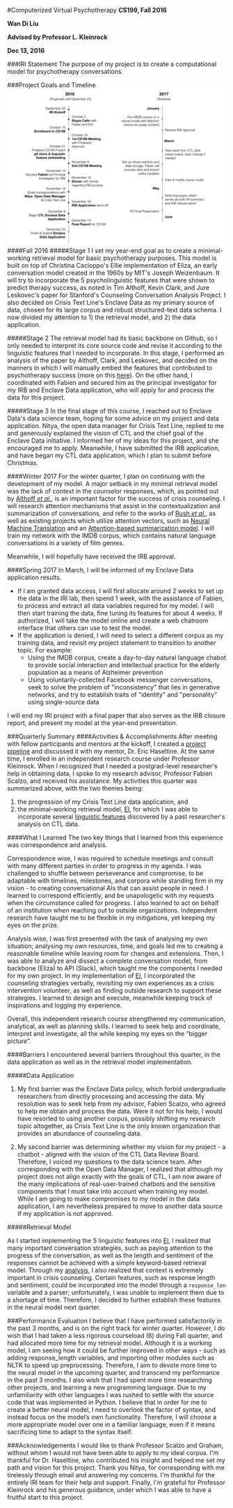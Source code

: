 #Computerized Virtual Psychotherapy
**CS199, Fall 2016**


**Wan Di Liu**


**Advised by Professor L. Kleinrock**


**Dec 13, 2016**


###IRI Statement
The purpose of my project is to create a computational model for psychotherapy conversations.


###Project Goals and Timeline
![Project Timeline Overview](https://github.com/wandiliu/El/blob/master/IRI%20timeline.jpg)
####Fall 2016
#####Stage 1
I set my year-end goal as to create a minimal-working retrieval model for basic psychotherapy purposes. This model is built on top of Christina Cacioppo's Ellie implementation of Eliza, an early conversation model created in the 1960s by MIT's Joseph Weizenbaum. It will try to incorporate the 5 psycholinguistic features that were shown to predict therapy success, as noted in Tim Althoff, Kevin Clark, and Jure Leskovec's paper for Stanford's Counseling Conversation Analysis Project. I also decided on Crisis Text Line's Enclave Data as my primary source of data, chosen for its large corpus and robust structured-text data schema. I now divided my attention to 1) the retrieval model, and 2) the data application.


#####Stage 2
The retrieval model had its basic backbone on Github, so I only needed to interpret its core source code and revise it according to the linguistic features that I needed to incorporate. In this stage, I performed an analysis of the paper by Althoff, Clark, and Leskovec, and decided on the manners in which I will manually embed the features that contributed to psychotherapy success (more on this [here](https://github.com/wandiliu/El/blob/master/plugins/el/README.md)). On the other hand, I coordinated with Fabien and secured him as the principal investigator for my IRB and Enclave Data application, who will apply for and process the data for this project.


#####Stage 3
In the final stage of this course, I reached out to Enclave Data's data science team, hoping for some advice on my project and data application. Nitya, the open data manager for Crisis Text Line, replied to me and generously explained the vision of CTL and the chief goal of the Enclave Data initiative. I informed her of my ideas for this project, and she encouraged me to apply. Meanwhile, I have submitted the IRB application, and have began my CTL data application, which I plan to submit before Christmas.


####Winter 2017
For the winter quarter, I plan on continuing with the development of my model. A major setback in my minimal retrieval model was the lack of context in the counselor responses, which, as pointed out by [Althoff *et al.*](http://timalthoff.com/docs/althoff-2016-mental_health.pdf), is an important factor for the success of crisis counseling. I will research attention mechanisms that assist in the contextualization and summarization of conversations, and refer to the works of [Rush *et al.*](https://arxiv.org/abs/1509.00685v2), as well as existing projects which utilize attention vectors, such as [Neural Machine Translation](https://github.com/tuzhaopeng/NMT) and an [Attention-based summarization model](https://github.com/falcondai/trained-ABS-model). I will train my network with the IMDB corpus, which contains natural language conversations in a variety of film genres. 


Meanwhile, I will hopefully have received the IRB approval. 


####Spring 2017
In March, I will be informed of my Enclave Data application results. 
- If I am granted data access, I will first allocate around 2 weeks to set up the data in the IRI lab, then spend 1 week, with the assistance of Fabien, to process and extract all data variables required for my model. I will then start training the data, fine tuning its features for about 4 weeks. If authorized, I will take the model online and create a web chatroom interface that others can use to test the model.
- If the application is denied, I will need to select a different corpus as my training data, and revisit my project statement to transition to another topic. For example:
  - Using the IMDB corpus, create a day-to-day natural language chabot to provide social interaction and intellectual practice for the elderly population as a means of Alzheimer prevention
  - Using voluntarily-collected Facebook messenger conversations, seek to solve the problem of "inconsistency" that lies in generative networks, and try to establish traits of "identity" and "personality" using single-source data


I will end my IRI project with a final paper that also serves as the IRB closure report, and present my model at the year-end presentation.


###Quarterly Summary
####Activities & Accomplishments 
After meeting with fellow participants and mentors at the kickoff, I created a [project pipeline](https://github.com/wandiliu/El/blob/master/IRI_pipeline.pdf) and discussed it with my mentor, Dr. Eric Haseltine. At the same time, I enrolled in an independent research course under Professor Kleinrock. When I recognized that I needed a postgrad-level researcher's help in obtaining data, I spoke to my research advisor, Professor Fabien Scalzo, and received his assistance. My activities this quarter was summarized above, with the two themes being:
  1.  the progression of my Crisis Text Line data application, and 
  2.  the minimal-working retrieval model, [El](https://github.com/wandiliu/El/tree/master/plugins/el), for which I was able to incorporate several [linguistic features](https://github.com/wandiliu/El/blob/master/plugins/el/README.md) discovered by a past researcher's analysis on CTL data. 


####What I Learned
The two key things that I learned from this experience was correspondence and analysis. 

Correspondence wise, I was required to schedule meetings and consult with many different parties in order to progress in my agenda. I was challenged to shuffle between perseverance and compromise, to be adaptable with timelines, milestones, and corpora while standing firm in my vision - to creating conversational AIs that can assist people in need. I learned to correspond efficiently, and be unapologetic with my requests when the circumstance called for progress. I also learned to act on behalf of an institution when reaching out to outside organizations. Independent research have taught me to be flexible in my mitigations, yet keeping my eyes on the prize. 

Analysis wise, I was first presented with the task of analysing my own situation; analysing my own resources, time, and goals led me to creating a reasonable timeline while leaving room for changes and extensions. Then, I was able to analyze and dissect a complete conversation model, from backbone (Eliza) to API (Slack), which taught me the components I needed for my own project. In my implementation of [El](https://github.com/wandiliu/El/blob/master/plugins/el/el.py), I incorporated the counseling strategies verbally, revisiting my own experiences as a crisis intervention volunteer, as well as finding outside research to support these strategies. I learned to design and execute, meanwhile keeping track of inspirations and logging my experience. 

Overall, this independent research course strengthened my communication, analytical, as well as planning skills. I learned to seek help and coordinate, interpret and investigate, all the while keeping my eyes on the “bigger picture”. 


####Barriers
I encountered several barriers throughout this quarter, in the data application as well as in the retrieval model implementation. 

#####Data Application
  1.  My first barrier was the Enclave Data policy, which forbid undergraduate researchers from directly processing and accessing the data. My resolution was to seek help from my advisor, Fabien Scalzo, who agreed to help me obtain and process the data. Were it not for his help, I would have resorted to using another corpus, possibly shifting my research topic altogether, as Crisis Text Line is the only known organization that provides an abundance of counseling data.

  2.  My second barrier was determining whether my vision for my project - a chatbot - aligned with the vision of the CTL Data Review Board. Therefore, I voiced my questions to the data science team. After corresponding with the Open Data Manager, I realized that although my project does not align exactly with the goals of CTL, I am now aware of the many implications of real-user-trained chatbots and the sensitive components that I must take into account when training my model. While I am going to make compromises to my model in the data application, I am nevertheless prepared to move to another data source if my application is not approved. 

#####Retrieval Model

As I started implementing the 5 linguistic features into [El](https://github.com/wandiliu/El/blob/master/plugins/el/el.py), I realized that many important conversation strategies, such as paying attention to the progress of the conversation, as well as the length and sentiment of the responses cannot be achieved with a simple keyword-based retrieval model. Through my [analysis](https://github.com/wandiliu/El/blob/master/plugins/el/README.md), I also realized that context is extremely important in crisis counseling. Certain features, such as response length and sentiment, could be incorporated into the model through a ```response_len``` variable and a parser; unfortunately, I was unable to implement them due to a shortage of time. Therefore, I decided to further establish these features in the neural model next quarter.

###Performance Evaluation
I believe that I have performed satisfactorily in the past 3 months, and is on the right track for winter quarter. However, I do wish that I had taken a less rigorous courseload (6) during Fall quarter, and had allocated more time for my retrieval model. Although it is a working model, I am seeing how it could be further improved in other ways - such as adding response_length variables, and importing other modules such as NLTK to speed up preprocessing. Therefore, I aim to devote more time to the neural model in the upcoming quarter, and transcend my performance in the past 3 months. I also wish that I had spent more time researching other projects, and learning a new programming language. Due to my unfamiliarity with other languages I was rushed to settle with the source code that was implemented in Python. I believe that in order for me to create a better neural model, I need to overlook the factor of syntax, and instead focus on the model’s own functionality. Therefore, I will choose a more appropriate model over one in a familiar language, even if it means sacrificing time to adapt to the syntax itself. 

###Acknowledgements
I would like to thank Professor Scalzo and Graham, without whom I would not have been able to apply to my ideal corpus. I'm thankful for Dr. Haseltine, who contributed his insight and helped me set my path and vision for this project. Thank you Nitya, for corresponding with me tirelessly through email and answering my concerns. I'm thankful for the entirely IRI team for their help and support. Finally, I'm grateful for Professor Kleinrock and his generous guidance, under which I was able to have a fruitful start to this project.




